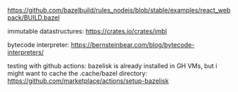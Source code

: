 https://github.com/bazelbuild/rules_nodejs/blob/stable/examples/react_webpack/BUILD.bazel

immutable datastructures: https://crates.io/crates/imbl

bytecode interpreter: https://bernsteinbear.com/blog/bytecode-interpreters/

testing with github actions:
bazelisk is already installed in GH VMs, but i might
want to cache the .cache/bazel directory: https://github.com/marketplace/actions/setup-bazelisk
